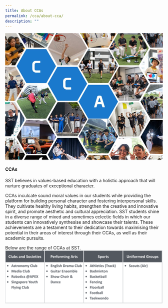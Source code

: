 ```yaml
---
title: About CCAs
permalink: /cca/about-cca/
description: ""
---
```

![](/images/About%20CCAs.jpeg)
#### CCAs

SST believes in values-based education with a holistic approach that will nurture graduates of exceptional character.

CCAs inculcate sound moral values in our students while providing the platform for building personal character and fostering interpersonal skills. They cultivate healthy living habits, strengthen the creative and innovative spirit, and promote aesthetic and cultural appreciation. SST students shine in a diverse range of mixed and sometimes eclectic fields in which our students can innovatively synthesise and showcase their talents. These achievements are a testament to their dedication towards maximising their potential in their areas of interest through their CCAs, as well as their academic pursuits.

Below are the range of CCAs at SST.
![](/images/CCA%20Table.svg)